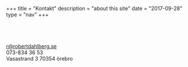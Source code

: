 +++
title = "Kontakt"
description = "about this site"
date = "2017-09-28"
type = "nav"
+++
<div class="col-10 col-md-3" style="margin:auto;margin-top:5em;margin-bottom:6em;">
        <i class="far fa-envelope"></i><a href="mailto:r@robertdahlberg.se"> r@robertdahlberg.se</a>
        <br>
        <i class="fas fa-phone"></i> 073-834 36 53
        <br>
        <i class="fas fa-location-arrow"></i> Vasastrand 3 70354 örebro
</div>